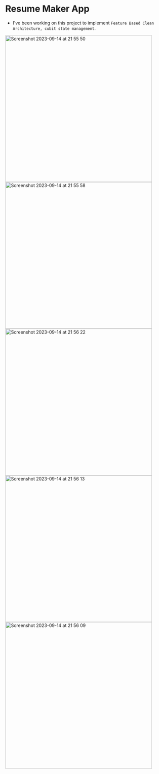 # Resume Maker App
* I've been working on this project to implement `Feature Based Clean Architecture, cubit state management`.



<img width="463" alt="Screenshot 2023-09-14 at 21 55 50" src="https://github.com/armagangok/resume_maker_app/assets/70090723/e720af5d-f849-4755-93bf-b4e075027432">
<img width="463" alt="Screenshot 2023-09-14 at 21 55 58" src="https://github.com/armagangok/resume_maker_app/assets/70090723/4bc763fb-c7ce-4d2d-bbcf-2255f975ec20">
<img width="463" alt="Screenshot 2023-09-14 at 21 56 22" src="https://github.com/armagangok/resume_maker_app/assets/70090723/3e2b4739-27c5-4b93-9af9-bd27911b22d8">
<img width="463" alt="Screenshot 2023-09-14 at 21 56 13" src="https://github.com/armagangok/resume_maker_app/assets/70090723/152f0e63-927a-4d2f-923f-b8761f1e1147">
<img width="463" alt="Screenshot 2023-09-14 at 21 56 09" src="https://github.com/armagangok/resume_maker_app/assets/70090723/e7f2843d-cd77-4ee2-8932-bd11a6b610a1">
